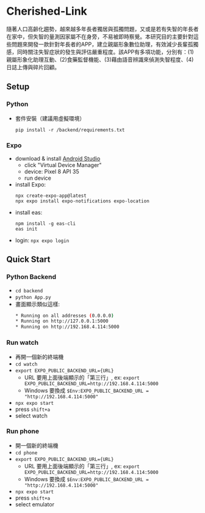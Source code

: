 # Cherished-Link
隨著人口高齡化趨勢，越來越多年長者獨居與孤獨問題，又或是若有失智的年長者在家中，但失智的量測因家屬不在身旁，不易被即時察覺。本研究目的主要針對這些問題來開發一款針對年長者的APP，建立親屬形象數位助理，有效減少長輩孤獨感，同時關注失智症狀的發生與評估嚴重程度。該APP有多項功能，分別有：(1)親屬形象化助理互動、(2)食藥監督機能、(3)藉由語音辨識來偵測失智程度、(4)日誌上傳與碎片回顧。

## Setup

### Python
* 套件安裝（建議用虛擬環境）
    ```shell
    pip install -r /backend/requirements.txt
    ```

### Expo
* download & install [Android Studio](https://developer.android.com/studio?hl=zh-tw)
    * click "Virtual Device Manager"
    * device: Pixel 8 API 35
    * run device
* install Expo: 
    ```
    npx create-expo-app@latest
    npx expo install expo-notifications expo-location
    ```
* install eas:
    ```shell
    npm install -g eas-cli
    eas init
    ```
* login: `npx expo login`

## Quick Start

### Python Backend
* `cd backend`
* `python App.py`
* 畫面顯示類似這樣:
    ```sh
    * Running on all addresses (0.0.0.0)
    * Running on http://127.0.0.1:5000
    * Running on http://192.168.4.114:5000
    ```

### Run watch
* 再開一個新的終端機
* `cd watch`
* `export EXPO_PUBLIC_BACKEND_URL={URL}` 
    * URL 要用上面後端顯示的「第三行」, ex: `export EXPO_PUBLIC_BACKEND_URL=http://192.168.4.114:5000`
    * Windows 要換成 `$Env:EXPO_PUBLIC_BACKEND_URL = "http://192.168.4.114:5000"`
* `npx expo start`
* press `shift+a`
* select watch

### Run phone
* 開一個新的終端機
* `cd phone`
* `export EXPO_PUBLIC_BACKEND_URL={URL}` 
    * URL 要用上面後端顯示的「第三行」, ex: `export EXPO_PUBLIC_BACKEND_URL=http://192.168.4.114:5000`
    * Windows 要換成 `$Env:EXPO_PUBLIC_BACKEND_URL = "http://192.168.4.114:5000"`
* `npx expo start`
* press `shift+a`
* select emulator
